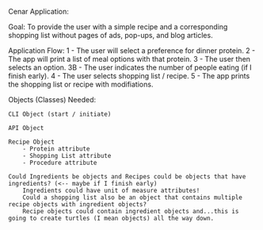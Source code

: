 
Cenar Application:

Goal: To provide the user with a simple recipe and a corresponding shopping list without pages of ads, pop-ups, and blog articles.

Application Flow:
1 - The user will select a preference for dinner protein.
2 - The app will print a list of meal options with that protein.
3 - The user then selects an option.
    3B - The user indicates the number of people eating (if I finish early).
4 - The user selects shopping list / recipe.
5 - The app prints the shopping list or recipe with modifiations.


Objects (Classes) Needed:

    CLI Object (start / initiate)

    API Object
    
    Recipe Object
        - Protein attribute
        - Shopping List attribute
        - Procedure attribute

    Could Ingredients be objects and Recipes could be objects that have ingredients? (<-- maybe if I finish early)
        Ingredients could have unit of measure attributes!
        Could a shopping list also be an object that contains multiple recipe objects with ingredient objects?
        Recipe objects could contain ingredient objects and...this is going to create turtles (I mean objects) all the way down.

